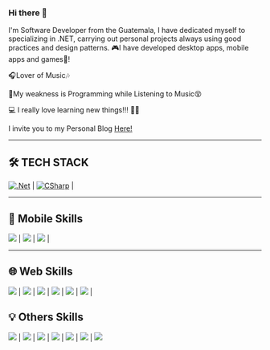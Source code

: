 ### Hi there 👋

I'm Software Developer from the Guatemala, I have dedicated myself to specializing in .NET, carrying out personal projects always using good practices and design patterns. 🎮I have developed desktop apps, mobile apps and games👾!

🎧Lover of Music🎶

💫My weakness is Programming while Listening  to Music😵‍

💻 I really love learning new things!!! 💚💕

I invite you to my Personal Blog <a href="https://jimsolutions54.wordpress.com/blog/">Here!</a> 

<hr />

## 🛠️ TECH STACK 
[![.Net](https://img.shields.io/badge/-DotNet-61DAFB?logo=dotnet&logoColor=white)]() |
[![CSharp](https://img.shields.io/badge/-CSharp-61DAFB?logo=CSharp&logoColor=white)]() |   
   
<hr />

## 📱 Mobile Skills 
<a target="_blank"><img src="https://img.shields.io/badge/-Flutter-blue?logo=Flutter&logoColor=white" ></a> |
<a target="_blank"><img src="https://img.shields.io/badge/-Xamarin-4169E1?logo=Xamarin&logoColor=white" ></a> |
<a target="_blank"><img src="https://img.shields.io/badge/-Android-4169E1?logo=Android&logoColor=white" ></a> |


<hr />

## 🌐 Web Skills 
<a target="_blank"><img src="https://img.shields.io/badge/-Angular-000000?logo=angular&logoColor=red&style=for-the-badge"></a> |
<a target="_blank"><img src="https://img.shields.io/badge/-React-00BFFF?logo=react&logoColor=blue"></a> |
<a target="_blank"><img src="https://img.shields.io/badge/-Typescript-00BFFF?logo=typescript&logoColor=blue"></a> |
<a target="_blank"><img src="https://img.shields.io/badge/HTML-239120?&logo=html5&logoColor=white"></a> |
<a target="_blank"><img src="https://img.shields.io/badge/JavaScript-yellow?&logo=JavaScript&logoColor=white"></a> |
<a target="_blank"><img src="https://img.shields.io/badge/CSS-pink?&logo=CSS3&logoColor=white"></a> | 
 

## 💡 Others Skills 
<a target="_blank"><img src="https://img.shields.io/badge/-Azure-blue?logo=microsoft-azure&logoColor=red&style=for-the-badge"></a> |
<a target="_blank"><img src="https://img.shields.io/badge/-SQLServer-white?logo=microsoft-sql-server&logoColor=red"></a> |
<a target="_blank"><img src="https://img.shields.io/badge/-MySQL-white?logo=mysql&logoColor=blue"></a> |
<a target="_blank"><img src="https://img.shields.io/badge/Git-black?&logo=github&logoColor=white"></a> |
<a target="_blank"><img src="https://img.shields.io/badge/VisualStudio-1E90FF?&logo=VisualStudio&logoColor=white"></a> |
<a target="_blank"><img src="https://img.shields.io/badge/VisualStudioCode-7B68EE?&logo=VisualStudioCode&logoColor=white"></a> |
<a target="_blank"><img src="https://img.shields.io/badge/Boostrap-pink?&logo=Boostrap&logoColor=white"></a> 
    






<!--
**Jimy054/Jimy054** is a ✨ _special_ ✨ repository because its `README.md` (this file) appears on your GitHub profile.

Here are some ideas to get you started:

- 🔭 I’m currently working on ...
- 🌱 I’m currently learning ...
- 👯 I’m looking to collaborate on ...
- 🤔 I’m looking for help with ...
- 💬 Ask me about ...
- 📫 How to reach me: ...
- 😄 Pronouns: ...
- ⚡ Fun fact: ...
-->

